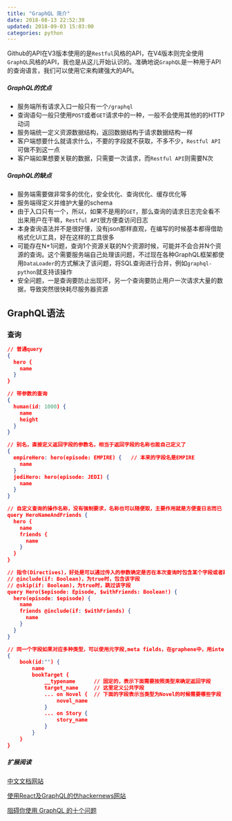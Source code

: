 ```yaml
---
title: "GraphQL 简介"
date: 2018-08-13 22:52:39
updated: 2018-09-03 15:03:00
categories: python
---
```


Github的API在V3版本使用的是`Restful`风格的API，在V4版本则完全使用`GraphQL`风格的API，我也是从这儿开始认识的。准确地说`GraphQL`是一种用于API的查询语言，我们可以使用它来构建强大的API。

##### GraphQL的优点

- 服务端所有请求入口一般只有一个`/graphql`
- 查询语句一般只使用`POST`或者`GET`请求中的一种，一般不会使用其他的的HTTP动词
- 服务端统一定义资源数据结构，返回数据结构于请求数据结构一样
- 客户端想要什么就请求什么，不要的字段就不获取，不多不少，`Restful API`可做不到这一点
- 客户端如果想要关联的数据，只需要一次请求，而`Restful API`则需要N次

<!--more-->

##### GraphQL的缺点

- 服务端需要做非常多的优化，安全优化、查询优化、缓存优化等
- 服务端得定义并维护大量的schema
- 由于入口只有一个，所以，如果不是用的`GET`，那么查询的请求日志完全看不出来用户在干嘛，`Restful API`很方便查访问日志
- 本身查询语法并不是很好懂，没有json那样直观，在编写的时候基本都得借助格式化UI工具，好在这样的工具很多
- 可能存在N+1问题，查询1个资源关联的N个资源时候，可能并不会合并N个资源的查询。这个需要服务端自己处理该问题，不过现在各种GraphQL框架都使用`DataLoader`的方式解决了该问题，将SQL查询进行合并，例如`graphql-python`就支持该操作
- 安全问题，一是查询要防止出现环，另一个查询要防止用户一次请求大量的数据，导致突然很快耗尽服务器资源

## GraphQL语法

### 查询

```json
// 普通query
{
  hero {
    name
  }
}

// 带参数的查询
{
  human(id: 1000) {
    name
    height
  }
}

// 别名，直接定义返回字段的参数名，相当于返回字段的名称也能自己定义了
{
  empireHero: hero(episode: EMPIRE) {	// 本来的字段名是EMPIRE
    name
  }
  jediHero: hero(episode: JEDI) {
    name
  }
}

// 自定义查询的操作名称，没有强制要求，名称也可以随便取，主要作用就是方便查日志而已
query HeroNameAndFriends {
  hero {
    name
    friends {
      name
    }
  }
}

// 指令(Directives)，好处是可以通过传入的参数确定是否在本次查询时包含某个字段或者跳过某个字段
// @include(if: Boolean)，为true时，包含该字段
// @skip(if: Boolean)，为true时，跳过该字段
query Hero($episode: Episode, $withFriends: Boolean!) {
  hero(episode: $episode) {
    name
    friends @include(if: $withFriends) {
      name
    }
  }
}

// 同一个字段如果对应多种类型，可以使用元字段,meta fields，在graphene中，用interfaces表示
{
    book(id:"") {
        name
        bookTarget {
            __typename		// 固定的，表示下面需要按照类型来确定返回字段
            target_name		// 这里定义公共字段
            ... on Novel {	// 下面的字段表示当类型为Novel的时候需要哪些字段
            	novel_name        
            }
            ... on Story {
                story_name
            }
        }
    }   
}
```



##### 扩展阅读

[中文文档网站](http://graphql.cn/)

[使用React及GraphQL的仿hackernews网站](https://github.com/clintonwoo/hackernews-react-graphql)

[阻碍你使用 GraphQL 的十个问题](http://jerryzou.com/posts/10-questions-about-graphql/)

 